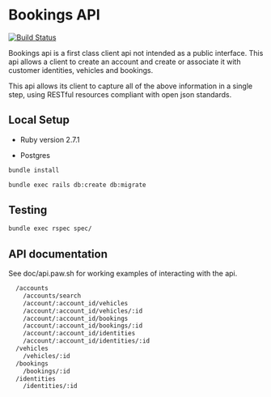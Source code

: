 # Bookings API

[![Build Status](https://travis-ci.org/phanyzewski/bookings_api.svg?branch=master)](https://travis-ci.org/phanyzewski/bookings_api)

Bookings api is a first class client api not intended as a public interface.
This api allows a client to create an account and create or associate it with customer identities, vehicles and bookings.

This api allows its client to capture all of the above information in a single step, using RESTful resources compliant with open json standards.

## Local Setup

* Ruby version 2.7.1

* Postgres

```sh
bundle install
```

```sh
bundle exec rails db:create db:migrate
```

## Testing

```sh
bundle exec rspec spec/
```

## API documentation

See doc/api.paw.sh for working examples of interacting with the api.
```sh
  /accounts
    /accounts/search
    /account/:account_id/vehicles
    /account/:account_id/vehicles/:id
    /account/:account_id/bookings
    /account/:account_id/bookings/:id
    /account/:account_id/identities
    /account/:account_id/identities/:id
  /vehicles
    /vehicles/:id
  /bookings
    /bookings/:id
  /identities
    /identities/:id
```
